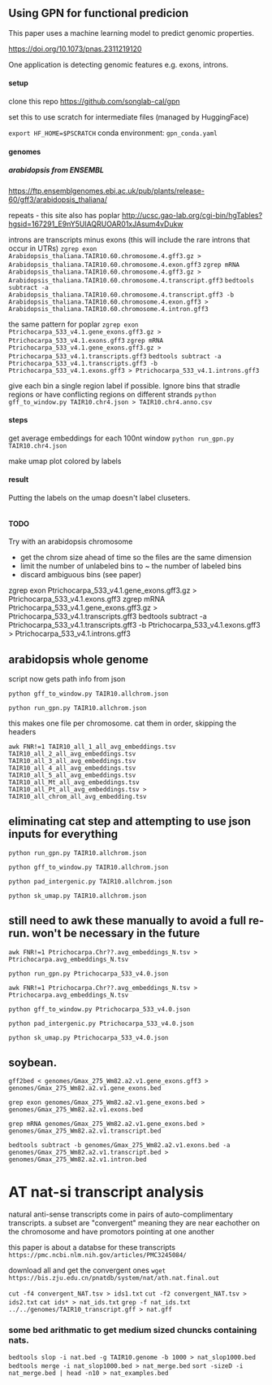 ## Using GPN for functional predicion

This paper uses a machine learning model to predict genomic properties.

https://doi.org/10.1073/pnas.2311219120

One application is detecting genomic features e.g. exons, introns.

#### setup

clone this repo https://github.com/songlab-cal/gpn

set this to use scratch for intermediate files (managed by HuggingFace)

`export HF_HOME=$PSCRATCH`
conda environment: `gpn_conda.yaml`


#### genomes

##### arabidopsis from ENSEMBL
https://ftp.ensemblgenomes.ebi.ac.uk/pub/plants/release-60/gff3/arabidopsis_thaliana/

repeats - this site also has poplar
http://ucsc.gao-lab.org/cgi-bin/hgTables?hgsid=167291_E9nY5UIAQRUOAR01xJAsum4vDukw

introns are transcripts minus exons (this will include the rare introns that occur in UTRs)
`zgrep exon Arabidopsis_thaliana.TAIR10.60.chromosome.4.gff3.gz > Arabidopsis_thaliana.TAIR10.60.chromosome.4.exon.gff3`
`zgrep mRNA Arabidopsis_thaliana.TAIR10.60.chromosome.4.gff3.gz > Arabidopsis_thaliana.TAIR10.60.chromosome.4.transcript.gff3`
`bedtools subtract -a Arabidopsis_thaliana.TAIR10.60.chromosome.4.transcript.gff3 -b Arabidopsis_thaliana.TAIR10.60.chromosome.4.exon.gff3 > Arabidopsis_thaliana.TAIR10.60.chromosome.4.intron.gff3`

the same pattern for poplar
`zgrep exon Ptrichocarpa_533_v4.1.gene_exons.gff3.gz > Ptrichocarpa_533_v4.1.exons.gff3`
`zgrep mRNA Ptrichocarpa_533_v4.1.gene_exons.gff3.gz > Ptrichocarpa_533_v4.1.transcripts.gff3`
`bedtools subtract -a Ptrichocarpa_533_v4.1.transcripts.gff3 -b Ptrichocarpa_533_v4.1.exons.gff3 > Ptrichocarpa_533_v4.1.introns.gff3`

give each bin a single region label if possible. Ignore bins that stradle regions or have conflicting regions on different strands
`python gff_to_window.py TAIR10.chr4.json > TAIR10.chr4.anno.csv`

#### steps

get average embeddings for each 100nt window
`python run_gpn.py TAIR10.chr4.json`

make umap plot colored by labels

#### result
Putting the labels on the umap doesn't label cluseters. 

<image>

#### TODO
Try with an arabidopsis chromosome
- get the chrom size ahead of time so the files are the same dimension
- limit the number of unlabeled bins to ~ the number of labeled bins
- discard ambiguous bins (see paper)

zgrep exon Ptrichocarpa_533_v4.1.gene_exons.gff3.gz > Ptrichocarpa_533_v4.1.exons.gff3
zgrep mRNA Ptrichocarpa_533_v4.1.gene_exons.gff3.gz > Ptrichocarpa_533_v4.1.transcripts.gff3
bedtools subtract -a Ptrichocarpa_533_v4.1.transcripts.gff3 -b Ptrichocarpa_533_v4.1.exons.gff3 > Ptrichocarpa_533_v4.1.introns.gff3

## arabidopsis whole genome
script now gets path info from json

`python gff_to_window.py TAIR10.allchrom.json`

`python run_gpn.py TAIR10.allchrom.json`

this makes one file per chromosome. cat them in order, skipping the headers

`awk FNR!=1 TAIR10_all_1_all_avg_embeddings.tsv TAIR10_all_2_all_avg_embeddings.tsv TAIR10_all_3_all_avg_embeddings.tsv TAIR10_all_4_all_avg_embeddings.tsv TAIR10_all_5_all_avg_embeddings.tsv TAIR10_all_Mt_all_avg_embeddings.tsv TAIR10_all_Pt_all_avg_embeddings.tsv > TAIR10_all_chrom_all_avg_embedding.tsv`


## eliminating cat step and attempting to use json inputs for everything
`python run_gpn.py TAIR10.allchrom.json`

`python gff_to_window.py TAIR10.allchrom.json`

`python pad_intergenic.py TAIR10.allchrom.json`

`python sk_umap.py TAIR10.allchrom.json`


## still need to awk these manually to avoid a full re-run. won't be necessary in the future


`awk FNR!=1 Ptrichocarpa.Chr??.avg_embeddings_N.tsv > Ptrichocarpa.avg_embeddings_N.tsv`

`python run_gpn.py Ptrichocarpa_533_v4.0.json`

`awk FNR!=1 Ptrichocarpa.Chr??.avg_embeddings_N.tsv > Ptrichocarpa.avg_embeddings_N.tsv`

`python gff_to_window.py Ptrichocarpa_533_v4.0.json`

`python pad_intergenic.py Ptrichocarpa_533_v4.0.json`

`python sk_umap.py Ptrichocarpa_533_v4.0.json`


## soybean.

`gff2bed < genomes/Gmax_275_Wm82.a2.v1.gene_exons.gff3 > genomes/Gmax_275_Wm82.a2.v1.gene_exons.bed`

`grep exon genomes/Gmax_275_Wm82.a2.v1.gene_exons.bed > genomes/Gmax_275_Wm82.a2.v1.exons.bed`

`grep mRNA genomes/Gmax_275_Wm82.a2.v1.gene_exons.bed > genomes/Gmax_275_Wm82.a2.v1.transcript.bed`

`bedtools subtract -b genomes/Gmax_275_Wm82.a2.v1.exons.bed -a genomes/Gmax_275_Wm82.a2.v1.transcript.bed > genomes/Gmax_275_Wm82.a2.v1.intron.bed`


# AT nat-si transcript analysis
natural anti-sense transcripts come in pairs of auto-complimentary transcripts.
a subset are "convergent" meaning they are near eachother on the chromosome and have promotors pointing at one another

this paper is about a databse for these transcripts
`https://pmc.ncbi.nlm.nih.gov/articles/PMC3245084/`

download all and get the convergent ones
`wget https://bis.zju.edu.cn/pnatdb/system/nat/ath.nat.final.out`

`cut -f4 convergent_NAT.tsv > ids1.txt`
`cut -f2 convergent_NAT.tsv > ids2.txt`
`cat ids* > nat_ids.txt`
`grep -f nat_ids.txt ../../genomes/TAIR10_transcript.gff > nat.gff`

### some bed arithmatic to get medium sized chuncks containing nats.
`bedtools slop -i nat.bed -g TAIR10.genome -b 1000 > nat_slop1000.bed`
`bedtools merge -i nat_slop1000.bed > nat_merge.bed`
`sort -sizeD -i nat_merge.bed | head -n10 > nat_examples.bed`





